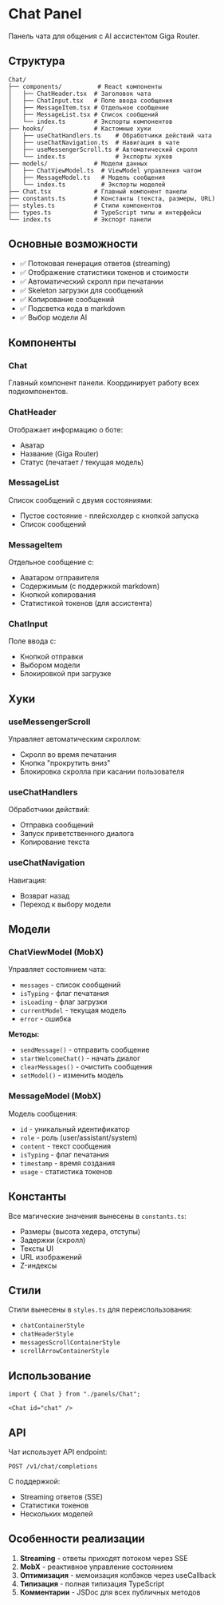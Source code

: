 # Chat Panel

Панель чата для общения с AI ассистентом Giga Router.

## Структура

```
Chat/
├── components/          # React компоненты
│   ├── ChatHeader.tsx  # Заголовок чата
│   ├── ChatInput.tsx   # Поле ввода сообщения
│   ├── MessageItem.tsx # Отдельное сообщение
│   ├── MessageList.tsx # Список сообщений
│   └── index.ts        # Экспорты компонентов
├── hooks/              # Кастомные хуки
│   ├── useChatHandlers.ts    # Обработчики действий чата
│   ├── useChatNavigation.ts  # Навигация в чате
│   ├── useMessengerScroll.ts # Автоматический скролл
│   └── index.ts              # Экспорты хуков
├── models/             # Модели данных
│   ├── ChatViewModel.ts  # ViewModel управления чатом
│   ├── MessageModel.ts   # Модель сообщения
│   └── index.ts          # Экспорты моделей
├── Chat.tsx            # Главный компонент панели
├── constants.ts        # Константы (текста, размеры, URL)
├── styles.ts           # Стили компонентов
├── types.ts            # TypeScript типы и интерфейсы
└── index.ts            # Экспорт панели

```

## Основные возможности

- ✅ Потоковая генерация ответов (streaming)
- ✅ Отображение статистики токенов и стоимости
- ✅ Автоматический скролл при печатании
- ✅ Skeleton загрузки для сообщений
- ✅ Копирование сообщений
- ✅ Подсветка кода в markdown
- ✅ Выбор модели AI

## Компоненты

### Chat
Главный компонент панели. Координирует работу всех подкомпонентов.

### ChatHeader
Отображает информацию о боте:
- Аватар
- Название (Giga Router)
- Статус (печатает / текущая модель)

### MessageList
Список сообщений с двумя состояниями:
- Пустое состояние - плейсхолдер с кнопкой запуска
- Список сообщений

### MessageItem
Отдельное сообщение с:
- Аватаром отправителя
- Содержимым (с поддержкой markdown)
- Кнопкой копирования
- Статистикой токенов (для ассистента)

### ChatInput
Поле ввода с:
- Кнопкой отправки
- Выбором модели
- Блокировкой при загрузке

## Хуки

### useMessengerScroll
Управляет автоматическим скроллом:
- Скролл во время печатания
- Кнопка "прокрутить вниз"
- Блокировка скролла при касании пользователя

### useChatHandlers
Обработчики действий:
- Отправка сообщений
- Запуск приветственного диалога
- Копирование текста

### useChatNavigation
Навигация:
- Возврат назад
- Переход к выбору модели

## Модели

### ChatViewModel (MobX)
Управляет состоянием чата:
- `messages` - список сообщений
- `isTyping` - флаг печатания
- `isLoading` - флаг загрузки
- `currentModel` - текущая модель
- `error` - ошибка

**Методы:**
- `sendMessage()` - отправить сообщение
- `startWelcomeChat()` - начать диалог
- `clearMessages()` - очистить сообщения
- `setModel()` - изменить модель

### MessageModel (MobX)
Модель сообщения:
- `id` - уникальный идентификатор
- `role` - роль (user/assistant/system)
- `content` - текст сообщения
- `isTyping` - флаг печатания
- `timestamp` - время создания
- `usage` - статистика токенов

## Константы

Все магические значения вынесены в `constants.ts`:
- Размеры (высота хедера, отступы)
- Задержки (скролл)
- Тексты UI
- URL изображений
- Z-индексы

## Стили

Стили вынесены в `styles.ts` для переиспользования:
- `chatContainerStyle`
- `chatHeaderStyle`
- `messagesScrollContainerStyle`
- `scrollArrowContainerStyle`

## Использование

```tsx
import { Chat } from "./panels/Chat";

<Chat id="chat" />
```

## API

Чат использует API endpoint:
```
POST /v1/chat/completions
```

С поддержкой:
- Streaming ответов (SSE)
- Статистики токенов
- Нескольких моделей

## Особенности реализации

1. **Streaming** - ответы приходят потоком через SSE
2. **MobX** - реактивное управление состоянием
3. **Оптимизация** - мемоизация колбэков через useCallback
4. **Типизация** - полная типизация TypeScript
5. **Комментарии** - JSDoc для всех публичных методов




